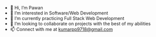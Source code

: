 - 👋 Hi, I’m Pawan
- 👀 I’m interested in Software/Web Development
- 🌱 I’m currently practicing Full Stack Web Development
- 💞️ I’m looking to collaborate on projects with the best of my abilities
- 📫 Connect with me at kumarpp9718@gmail.com
